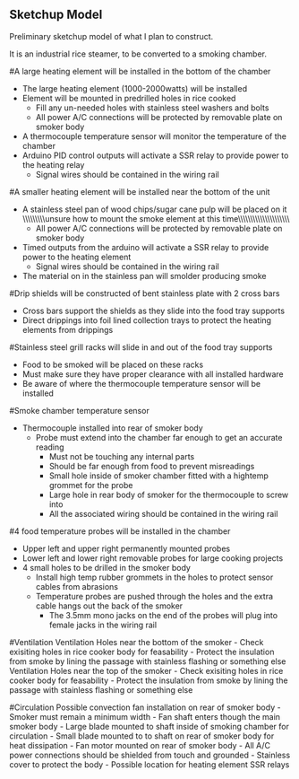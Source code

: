 ## Sketchup Model

Preliminary sketchup model of what I plan to construct.

It is an industrial rice steamer, to be converted to a smoking chamber.

#A large heating element will be installed in the bottom of the chamber
  - The large heating element (1000-2000watts) will be installed
  - Element will be mounted in predrilled holes in rice cooked
      - Fill any un-needed holes with stainless steel washers and bolts
      - All power A/C connections will be protected by removable plate on smoker body
  - A thermocouple temperature sensor will monitor the temperature of the chamber
  - Arduino PID control outputs will activate a SSR relay to provide power to the heating relay
      - Signal wires should be contained in the wiring rail

#A smaller heating element will be installed near the bottom of the unit
  - A stainless steel pan of wood chips/sugar cane pulp will be placed on it
  \\\\\\\\\\\\\\\\\\unsure how to mount the smoke element at this time\\\\\\\\\\\\\\\\\\\\\\\\\\\\\\\\\\\\\\\\\
      - All power A/C connections will be protected by removable plate on smoker body
  - Timed outputs from the arduino will activate a SSR relay to provide power to the heating element
     - Signal wires should be contained in the wiring rail
  - The material on in the stainless pan will smolder producing smoke
  
#Drip shields will be constructed of bent stainless plate with 2 cross bars
  - Cross bars support the shields as they slide into the food tray supports
  - Direct drippings into foil lined collection trays to protect the heating elements from drippings
  
#Stainless steel grill racks will slide in and out of the food tray supports
  - Food to be smoked will be placed on these racks
  - Must make sure they have proper clearance with all installed hardware
  - Be aware of where the thermocouple temperature sensor will be installed
  
#Smoke chamber temperature sensor
  - Thermocouple installed into rear of smoker body
      - Probe must extend into the chamber far enough to get an accurate reading
          - Must not be touching any internal parts
          - Should be far enough from food to prevent misreadings
          - Small hole inside of smoker chamber fitted with a hightemp grommet for the probe
          - Large hole in rear body of smoker for the thermocouple to screw into
          - All the associated wiring should be contained in the wiring rail
  
#4 food temperature probes will be installed in the chamber
  - Upper left and upper right permanently mounted probes
  - Lower left and lower right removable probes for large cooking projects
  - 4 small holes to be drilled in the smoker body
      - Install high temp rubber grommets in the holes to protect sensor cables from abrasions
      - Temperature probes are pushed through the holes and the extra cable hangs out the back of the smoker
          - The 3.5mm mono jacks on the end of the probes will plug into female jacks in the wiring rail
          
#Ventilation
  Ventilation Holes near the bottom of the smoker
      - Check exisiting holes in rice cooker body for feasability
      - Protect the insulation from smoke by lining the passage with stainless flashing or something else
  Ventilation Holes near the top of the smoker
      - Check exisiting holes in rice cooker body for feasability
      - Protect the insulation from smoke by lining the passage with stainless flashing or something else

#Circulation
  Possible convection fan installation on rear of smoker body
      - Smoker must remain a minimum width
        - Fan shaft enters though the main smoker body
            - Large blade mounted to shaft inside of smoking chamber for circulation
            - Small blade mounted to to shaft on rear of smoker body for heat dissipation
        - Fan motor mounted on rear of smoker body
            - All A/C power connections should be shielded from touch and grounded
            - Stainless cover to protect the body
                - Possible location for heating element SSR relays
                
  
        
